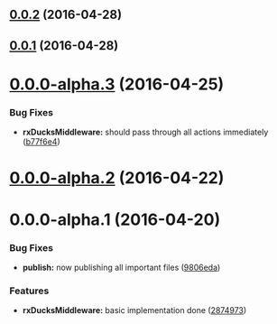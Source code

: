 <a name="0.0.2"></a>
## [0.0.2](https://github.com/blesh/rx-ducks-middleware/compare/0.0.1...v0.0.2) (2016-04-28)




<a name="0.0.1"></a>
## [0.0.1](https://github.com/blesh/rx-ducks-middleware/compare/0.0.0-alpha.3...v0.0.1) (2016-04-28)




<a name="0.0.0-alpha.3"></a>
# [0.0.0-alpha.3](https://github.com/blesh/rx-ducks-middleware/compare/0.0.0-alpha.2...v0.0.0-alpha.3) (2016-04-25)


### Bug Fixes

* **rxDucksMiddleware:** should pass through all actions immediately ([b77f6e4](https://github.com/blesh/rx-ducks-middleware/commit/b77f6e4))



<a name="0.0.0-alpha.2"></a>
# [0.0.0-alpha.2](https://github.com/blesh/rx-ducks-middleware/compare/0.0.0-alpha.1...v0.0.0-alpha.2) (2016-04-22)




<a name="0.0.0-alpha.1"></a>
# 0.0.0-alpha.1 (2016-04-20)


### Bug Fixes

* **publish:** now publishing all important files ([9806eda](https://github.com/blesh/rx-ducks-middleware/commit/9806eda))

### Features

* **rxDucksMiddleware:** basic implementation done ([2874973](https://github.com/blesh/rx-ducks-middleware/commit/2874973))



